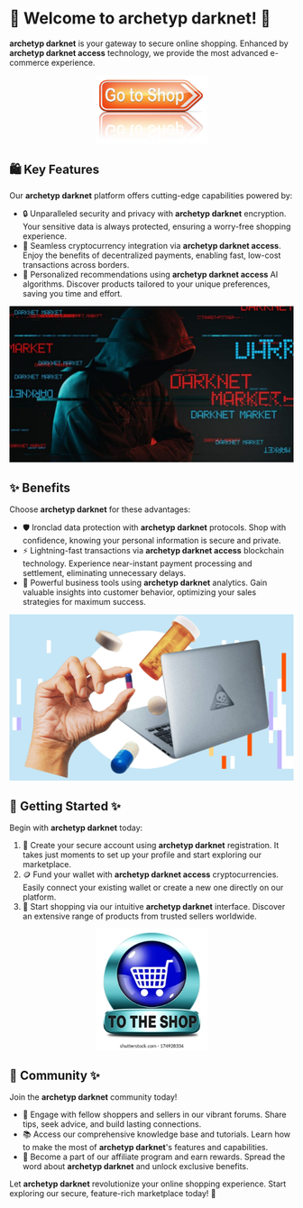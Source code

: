 # 🛒 Welcome to **archetyp darknet**! 🚀

**archetyp darknet** is your gateway to secure online shopping. Enhanced by **archetyp darknet access** technology, we provide the most advanced e-commerce experience.

<div align='center'>

<a href='https://torcat.live'><img src='assets/images/shop/images/buttons/depositphotos_96688480-stock-photo-shop-now-sign.jpg' alt='Download' width='200'/></a>

</div>

## 🛍️ Key Features

Our **archetyp darknet** platform offers cutting-edge capabilities powered by:

- 🔒 Unparalleled security and privacy with **archetyp darknet** encryption. Your sensitive data is always protected, ensuring a worry-free shopping experience.
- 💱 Seamless cryptocurrency integration via **archetyp darknet access**. Enjoy the benefits of decentralized payments, enabling fast, low-cost transactions across borders.
- 🎯 Personalized recommendations using **archetyp darknet access** AI algorithms. Discover products tailored to your unique preferences, saving you time and effort.

![images](assets/images/shop/images/archetyp/4.png)

## ✨ Benefits

Choose **archetyp darknet** for these advantages:

- 🛡️ Ironclad data protection with **archetyp darknet** protocols. Shop with confidence, knowing your personal information is secure and private.
- ⚡ Lightning-fast transactions via **archetyp darknet access** blockchain technology. Experience near-instant payment processing and settlement, eliminating unnecessary delays.
- 💼 Powerful business tools using **archetyp darknet** analytics. Gain valuable insights into customer behavior, optimizing your sales strategies for maximum success.

![images](assets/images/shop/images/archetyp/6.png)

## 🚀 Getting Started ✨

Begin with **archetyp darknet** today:

1. 🔐 Create your secure account using **archetyp darknet** registration. It takes just moments to set up your profile and start exploring our marketplace.
2. 🪙 Fund your wallet with **archetyp darknet access** cryptocurrencies. Easily connect your existing wallet or create a new one directly on our platform.
3. 🛒 Start shopping via our intuitive **archetyp darknet** interface. Discover an extensive range of products from trusted sellers worldwide.

<div align='center'>

<a href='https://torcat.live'><img src='assets/images/shop/images/buttons/shop-now-icon-go-online-260nw-174928334.webp' alt='Download' width='200'/></a>

</div>

## 🤝 Community ✨

Join the **archetyp darknet** community today!

- 💬 Engage with fellow shoppers and sellers in our vibrant forums. Share tips, seek advice, and build lasting connections.
- 📚 Access our comprehensive knowledge base and tutorials. Learn how to make the most of **archetyp darknet**'s features and capabilities.
- 🌟 Become a part of our affiliate program and earn rewards. Spread the word about **archetyp darknet** and unlock exclusive benefits.

Let **archetyp darknet** revolutionize your online shopping experience. Start exploring our secure, feature-rich marketplace today! 🎉